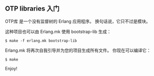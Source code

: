## OTP libraries 入门

OTP库 是一个没有监督树的 Erlang 应用程序。 换句话说，它只不过是模块。

这种项目也可以由 Erlang.mk 使用 bootstrap-lib 生成：
```
$ make -f erlang.mk bootstrap-lib
```
Erlang.mk 将再次自我引导并为您的项目生成所有文件。 你现在可以编译它：
```
$ make
```
Enjoy!